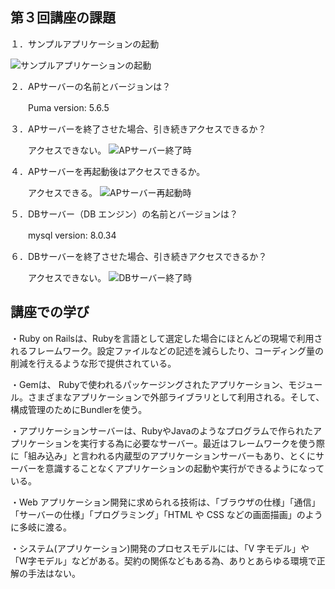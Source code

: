 ## 第３回講座の課題
１．サンプルアプリケーションの起動

![サンプルアプリケーションの起動](https://github.com/YukiNamekata/Raisetech/assets/139564081/7b063ddb-f8ea-4289-823d-bb3606b41d40)


２．APサーバーの名前とバージョンは？

　　Puma version: 5.6.5


３．APサーバーを終了させた場合、引き続きアクセスできるか？

　　アクセスできない。
  ![APサーバー終了時](https://github.com/YukiNamekata/Raisetech/assets/139564081/ffa618fc-ab21-41cb-8672-e58608ed33b6)


４．APサーバーを再起動後はアクセスできるか。

　　アクセスできる。
  ![APサーバー再起動時](https://github.com/YukiNamekata/Raisetech/assets/139564081/6593c1e3-2ba0-496e-ad16-b7768c9d2584)


５．DBサーバー（DB エンジン）の名前とバージョンは？

　　mysql  version: 8.0.34


６．DBサーバーを終了させた場合、引き続きアクセスできるか？

　　アクセスできない。
  ![DBサーバー終了時](https://github.com/YukiNamekata/Raisetech/assets/139564081/5730b1f8-2cb4-4692-9862-0dbaf8fe4214)


## 講座での学び

・Ruby on Railsは、Rubyを言語として選定した場合にほとんどの現場で利用されるフレームワーク。設定ファイルなどの記述を減らしたり、コーディング量の削減を行えるような形で提供されている。

・Gemは、 Rubyで使われるパッケージングされたアプリケーション、モジュール。さまざまなアプリケーションで外部ライブラリとして利用される。そして、構成管理のためにBundlerを使う。

・アプリケーションサーバーは、RubyやJavaのようなプログラムで作られたアプリケーションを実行する為に必要なサーバー。最近はフレームワークを使う際に「組み込み」と言われる内蔵型のアプリケーションサーバーもあり、とくにサーバーを意識することなくアプリケーションの起動や実行ができるようになっている。

・Web アプリケーション開発に求められる技術は、「ブラウザの仕様」「通信」「サーバーの仕様」「プログラミング」「HTML や CSS などの画面描画」のように多岐に渡る。

・システム(アプリケーション)開発のプロセスモデルには、「V 字モデル」や「W字モデル」などがある。契約の関係などもある為、ありとあらゆる環境で正解の手法はない。
